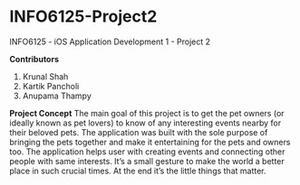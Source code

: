 # INFO6125-Project2
INFO6125 - iOS Application Development 1 - Project 2

<b>Contributors</b>
1. Krunal Shah
2. Kartik Pancholi
3. Anupama Thampy


<b>Project Concept</b>
The main goal of this project is to get the pet owners (or ideally known as pet lovers) to know of any interesting events nearby for their beloved pets. The application was built with the sole purpose of bringing the pets together and make it entertaining for the pets and owners too. The application helps user with creating events and connecting other people with same interests. It’s a small gesture to make the world a better place in such crucial times. At the end it’s the little things that matter.
